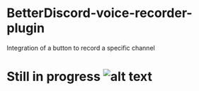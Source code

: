 # BetterDiscord-voice-recorder-plugin
Integration of a button to record a specific channel

# Still in progress ![alt text]( https://static.wixstatic.com/media/7f0b29_a49d85572ded4478b733c70f4b2dcc40~mv2.gif)
